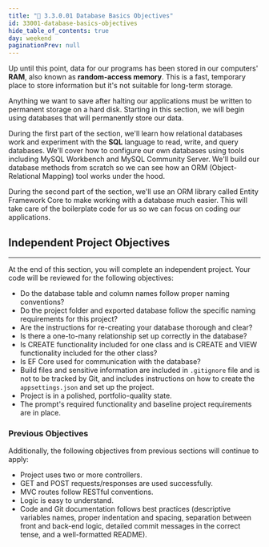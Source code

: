 ```yaml
---
title: "📓 3.3.0.01 Database Basics Objectives"
id: 33001-database-basics-objectives
hide_table_of_contents: true
day: weekend
paginationPrev: null
---
```


Up until this point, data for our programs has been stored in our computers' **RAM**, also known as **random-access memory**. This is a fast, temporary place to store information but it's not suitable for long-term storage.

Anything we want to save after halting our applications must be written to permanent storage on a hard disk. Starting in this section, we will begin using databases that will permanently store our data.

During the first part of the section, we'll learn how relational databases work and experiment with the **SQL** language to read, write, and query databases. We'll cover how to configure our own databases using tools including MySQL Workbench and MySQL Community Server. We'll build our database methods from scratch so we can see how an ORM (Object-Relational Mapping) tool works under the hood.

During the second part of the section, we'll use an ORM library called Entity Framework Core to make working with a database much easier. This will take care of the boilerplate code for us so we can focus on coding our applications.

## Independent Project Objectives
---

At the end of this section, you will complete an independent project. Your code will be reviewed for the following objectives:

* Do the database table and column names follow proper naming conventions? 
* Do the project folder and exported database follow the specific naming requirements for this project?
* Are the instructions for re-creating your database thorough and clear?
* Is there a one-to-many relationship set up correctly in the database?
* Is CREATE functionality included for one class and is CREATE and VIEW functionality included for the other class?
* Is EF Core used for communication with the database?
* Build files and sensitive information are included in `.gitignore` file and is not to be tracked by Git, and includes instructions on how to create the `appsettings.json` and set up the project.
* Project is in a polished, portfolio-quality state.
* The prompt's required functionality and baseline project requirements are in place.

### Previous Objectives

Additionally, the following objectives from previous sections will continue to apply:

* Project uses two or more controllers.
* GET and POST requests/responses are used successfully.
* MVC routes follow RESTful conventions.
* Logic is easy to understand.
* Code and Git documentation follows best practices (descriptive variables names, proper indentation and spacing, separation between front and back-end logic, detailed commit messages in the correct tense, and a well-formatted README).

